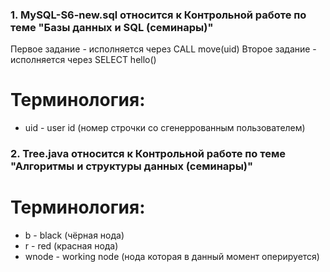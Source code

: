 ### 1. MySQL-S6-new.sql относится к Контрольной работе по теме "Базы данных и SQL (семинары)"

Первое задание - исполняется через CALL move(uid)
Второе задание - исполняется через SELECT hello()

# Терминология:

* uid - user id (номер строчки со сгенеррованным пользователем)

### 2. Tree.java относится к Контрольной работе по теме "Алгоритмы и структуры данных (семинары)"

# Терминология:

* b - black (чёрная нода)
* r - red (красная нода)
* wnode - working node (нода которая в данный момент оперируется)
